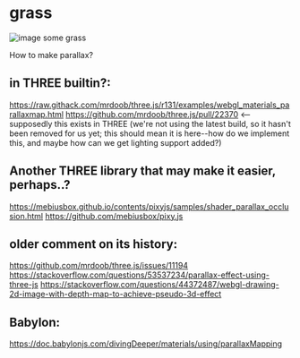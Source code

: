 # grass

![image](https://user-images.githubusercontent.com/6391152/131822053-2342ea52-e9ae-40f6-8649-302f20e7b369.png)
some grass

How to make parallax?

## in THREE builtin?:
https://raw.githack.com/mrdoob/three.js/r131/examples/webgl_materials_parallaxmap.html
https://github.com/mrdoob/three.js/pull/22370 <-- supposedly this exists in THREE (we're not using the latest build, so it hasn't been removed for us yet; this should mean it is here--how do we implement this, and maybe how can we get lighting support added?)

## Another THREE library that may make it easier, perhaps..?
https://mebiusbox.github.io/contents/pixyjs/samples/shader_parallax_occlusion.html
https://github.com/mebiusbox/pixy.js

## older comment on its history:
https://github.com/mrdoob/three.js/issues/11194
https://stackoverflow.com/questions/53537234/parallax-effect-using-three-js
https://stackoverflow.com/questions/44372487/webgl-drawing-2d-image-with-depth-map-to-achieve-pseudo-3d-effect

## Babylon:
https://doc.babylonjs.com/divingDeeper/materials/using/parallaxMapping
